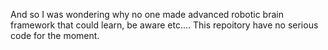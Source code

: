And so I was wondering why no one made advanced robotic brain framework that could learn, be aware etc....
This repoitory have no serious code for the moment.
